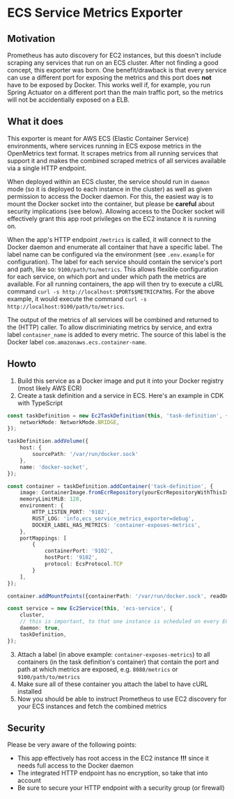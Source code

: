 # ECS Service Metrics Exporter

## Motivation
Prometheus has auto discovery for EC2 instances, but this doesn't include scraping any services that run on an ECS cluster. After not finding a good
concept, this exporter was born. One benefit/drawback is that every service can use a different port for exposing the metrics and this port does **not** have
to be exposed by Docker. This works well if, for example, you run Spring Actuator on a different port than the main traffic port, so the metrics will not be
accidentially exposed on a ELB.

## What it does
This exporter is meant for AWS ECS (Elastic Container Service) environments, where services running in ECS expose metrics in the OpenMetrics text format.
It scrapes metrics from all running services that support it and makes the combined scraped metrics of all services available via a single HTTP endpoint.

When deployed within an ECS cluster, the service should run in `daemon` mode (so it is deployed to each instance in the cluster) as well as given
permission to access the Docker daemon. For this, the easiest way is to mount the Docker socket into the container, but please be **careful** about
security implications (see below). Allowing access to the Docker socket will effectively grant this app root privileges on the EC2 instance it is running on.

When the app's HTTP endpoint `/metrics` is called, it will connect to the Docker daemon and enumerate all container that have a specific label. The label
name can be configured via the environment (see `.env.example` for configuration). The label for each service should contain the service's port and path,
like so: `9100/path/to/metrics`. This allows flexible configuration for each service, on which port and under which path the metrics are available.
For all running containers, the app will then try to execute a cURL command `curl -s http://localhost:$PORT$$METRICPATH$`. For the above example, it would
execute the command `curl -s http://localhost:9100/path/to/metrics`.

The output of the metrics of all services will be combined and returned to the (HTTP) caller. To allow discriminiating metrics by service, and extra label
`container_name` is added to every metric. The source of this label is the Docker label `com.amazonaws.ecs.container-name`.

## Howto
1. Build this service as a Docker image and put it into your Docker registry (most likely AWS ECR)
2. Create a task definition and a service in ECS. Here's an example in CDK with TypeScript
```typescript
const taskDefinition = new Ec2TaskDefinition(this, 'task-definition', {
	networkMode: NetworkMode.BRIDGE,
});

taskDefinition.addVolume({
	host: {
		sourcePath: '/var/run/docker.sock'
	},
	name: 'docker-socket',
});

const container = taskDefinition.addContainer('task-definition', {
	image: ContainerImage.fromEcrRepository(yourEcrRepositoryWithThisImage),
	memoryLimitMiB: 128,
	environment: {
		HTTP_LISTEN_PORT: '9102',
		RUST_LOG: 'info,ecs_service_metrics_exporter=debug',
		DOCKER_LABEL_HAS_METRICS: 'container-exposes-metrics',
	},
	portMappings: [
		{
			containerPort: '9102',
			hostPort: '9102',
			protocol: EcsProtocol.TCP
		}
	],
});

container.addMountPoints({containerPath: '/var/run/docker.sock', readOnly: true, sourceVolume: 'docker-socket'});

const service = new Ec2Service(this, 'ecs-service', {
	cluster,
	// this is important, to that one instance is scheduled on every ECS instance in your cluster
	daemon: true,
	taskDefinition,
});
```
3. Attach a label (in above example: `container-exposes-metrics`) to all containers (in the task definition's container) that contain the port and path
   at which metrics are exposed, e.g. `8080/metrics` or `9100/path/to/metrics`
4. Make sure all of these container you attach the label to have cURL installed
5. Now you should be able to instruct Prometheus to use EC2 discovery for your ECS instances and fetch the combined metrics

## Security

Please be very aware of the following points:
* This app effectively has root access in the EC2 instance **!!!** since it needs full access to the Docker daemon
* The integrated HTTP endpoint has no encryption, so take that into account
* Be sure to secure your HTTP endpoint with a security group (or firewall)
